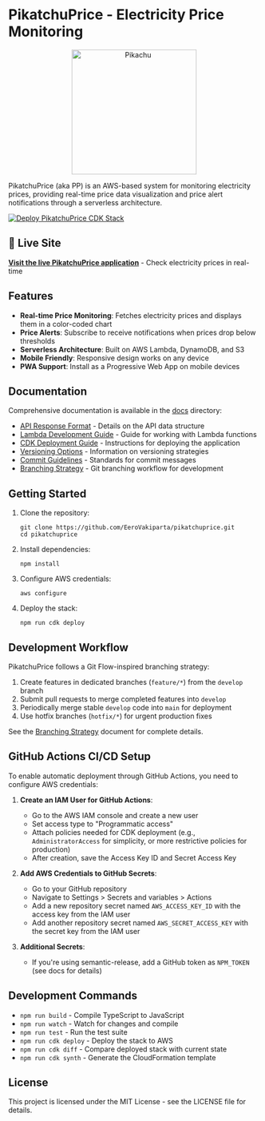 # PikatchuPrice - Electricity Price Monitoring

<p align="center">
  <img src="https://www.freeiconspng.com/uploads/pikachu-transparent-29.gif" alt="Pikachu" width="250"/>
</p>

PikatchuPrice (aka PP) is an AWS-based system for monitoring electricity prices, providing real-time price data visualization and price alert notifications through a serverless architecture.

[![Deploy PikatchuPrice CDK Stack](https://github.com/EeroVakiparta/pikatchuprice/actions/workflows/cdk-deploy.yml/badge.svg)](https://github.com/EeroVakiparta/pikatchuprice/actions/workflows/cdk-deploy.yml)

## 🔴 Live Site

**[Visit the live PikatchuPrice application](https://d1cqmfgukudrxq.cloudfront.net)** - Check electricity prices in real-time

## Features

- **Real-time Price Monitoring**: Fetches electricity prices and displays them in a color-coded chart
- **Price Alerts**: Subscribe to receive notifications when prices drop below thresholds
- **Serverless Architecture**: Built on AWS Lambda, DynamoDB, and S3
- **Mobile Friendly**: Responsive design works on any device
- **PWA Support**: Install as a Progressive Web App on mobile devices

## Documentation

Comprehensive documentation is available in the [docs](./docs) directory:

- [API Response Format](./docs/api-response-format.md) - Details on the API data structure
- [Lambda Development Guide](./docs/lambda-development-guide.md) - Guide for working with Lambda functions
- [CDK Deployment Guide](./docs/cdk-deployment-guide.md) - Instructions for deploying the application
- [Versioning Options](./docs/versioning-options.md) - Information on versioning strategies
- [Commit Guidelines](./docs/commit-guidelines.md) - Standards for commit messages
- [Branching Strategy](./docs/branching-strategy.md) - Git branching workflow for development

## Getting Started

1. Clone the repository:
   ```
   git clone https://github.com/EeroVakiparta/pikatchuprice.git
   cd pikatchuprice
   ```

2. Install dependencies:
   ```
   npm install
   ```

3. Configure AWS credentials:
   ```
   aws configure
   ```

4. Deploy the stack:
   ```
   npm run cdk deploy
   ```

## Development Workflow

PikatchuPrice follows a Git Flow-inspired branching strategy:

1. Create features in dedicated branches (`feature/*`) from the `develop` branch
2. Submit pull requests to merge completed features into `develop`
3. Periodically merge stable `develop` code into `main` for deployment
4. Use hotfix branches (`hotfix/*`) for urgent production fixes

See the [Branching Strategy](./docs/branching-strategy.md) document for complete details.

## GitHub Actions CI/CD Setup

To enable automatic deployment through GitHub Actions, you need to configure AWS credentials:

1. **Create an IAM User for GitHub Actions**:
   - Go to the AWS IAM console and create a new user
   - Set access type to "Programmatic access"
   - Attach policies needed for CDK deployment (e.g., `AdministratorAccess` for simplicity, or more restrictive policies for production)
   - After creation, save the Access Key ID and Secret Access Key

2. **Add AWS Credentials to GitHub Secrets**:
   - Go to your GitHub repository
   - Navigate to Settings > Secrets and variables > Actions
   - Add a new repository secret named `AWS_ACCESS_KEY_ID` with the access key from the IAM user
   - Add another repository secret named `AWS_SECRET_ACCESS_KEY` with the secret key from the IAM user

3. **Additional Secrets**:
   - If you're using semantic-release, add a GitHub token as `NPM_TOKEN` (see docs for details)

## Development Commands

* `npm run build`   - Compile TypeScript to JavaScript
* `npm run watch`   - Watch for changes and compile
* `npm run test`    - Run the test suite
* `npm run cdk deploy` - Deploy the stack to AWS
* `npm run cdk diff`  - Compare deployed stack with current state
* `npm run cdk synth` - Generate the CloudFormation template

## License

This project is licensed under the MIT License - see the LICENSE file for details.

